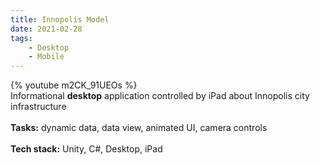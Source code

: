 ```yaml
---
title: Innopolis Model
date: 2021-02-28
tags: 
	- Desktop
	- Mobile
---
```


{% youtube m2CK_91UEOs %}
<br>
Informational <b>desktop</b> application controlled by iPad about Innopolis city infrastructure
<br>
<br>
<b>Tasks:</b> dynamic data, data view, animated UI, camera controls
<br>
<br>
<b>Tech stack:</b> Unity, C#, Desktop, iPad
<br>